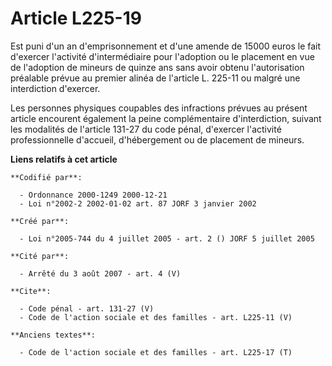 # Article L225-19

Est puni d'un an d'emprisonnement et d'une amende de 15000 euros le fait d'exercer l'activité d'intermédiaire pour l'adoption
ou le placement en vue de l'adoption de mineurs de quinze ans sans avoir obtenu l'autorisation préalable prévue au premier
alinéa de l'article L. 225-11 ou malgré une interdiction d'exercer. 

Les personnes physiques coupables des infractions prévues au présent article encourent également la peine complémentaire
d'interdiction, suivant les modalités de l'article 131-27 du code pénal, d'exercer l'activité professionnelle d'accueil,
d'hébergement ou de placement de mineurs.

**Liens relatifs à cet article**

	**Codifié par**:

	  - Ordonnance 2000-1249 2000-12-21
	  - Loi n°2002-2 2002-01-02 art. 87 JORF 3 janvier 2002

	**Créé par**:

	  - Loi n°2005-744 du 4 juillet 2005 - art. 2 () JORF 5 juillet 2005

	**Cité par**:

	  - Arrêté du 3 août 2007 - art. 4 (V)

	**Cite**:

	  - Code pénal - art. 131-27 (V)
	  - Code de l'action sociale et des familles - art. L225-11 (V)

	**Anciens textes**:

	  - Code de l'action sociale et des familles - art. L225-17 (T)
